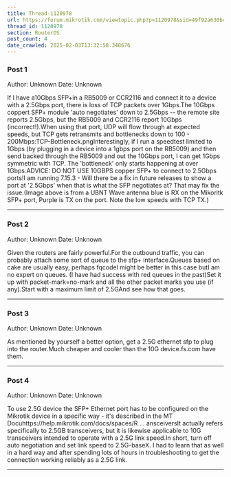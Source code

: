 ```yaml
---
title: Thread-1120978
url: https://forum.mikrotik.com/viewtopic.php?p=1120978&sid=49f92a630bc7970d8ca50523be880e8f#p1120978
thread_id: 1120978
section: RouterOS
post_count: 4
date_crawled: 2025-02-03T13:32:58.348676
---
```


### Post 1
Author: Unknown
Date: Unknown

If I have a10Gbps SFP+in a RB5009 or CCR2116 and connect it to a device with a 2.5Gbps port, there is loss of TCP packets over 1Gbps.The 10Gbps coppert SFP+ module  'auto negotiates' down to 2.5Gbps -- the remote site reports 2.5Gbps, but the RB5009 and CCR2116 report 10Gbps (incorrect!).When using that port, UDP will flow through at expected speeds, but TCP gets retransmits and bottlenecks down to 100 - 200Mbps:TCP-Bottleneck.pngInterestingly, if I run a speedtest limited to 1Gbps (by plugging in a device into a 1gbps port on the RB5009) and then send backed through the RB5009 and out the 10Gbps port, I can get 1Gbps symmetric with TCP.  The 'bottleneck' only starts happening at over 1Gbps.ADVICE: DO NOT USE 10GBPS copper SFP+ to connect to 2.5Gbps ports!I am running 7.15.3 - Will there be a fix in future releases to show a port at '2.5Gbps' when that is what the SFP negotiates at?  That may fix the issue.(Image above is from a UBNT Wave antenna blue is RX on the Mikoritk SFP+ port, Purple is TX on the port.  Note the low speeds with TCP TX.)

---
### Post 2
Author: Unknown
Date: Unknown

Given the routers are fairly powerful.For the outbound traffic, you can probably attach some sort of queue to the sfp+ interface.Queues based on cake are usually easy, perhaps fqcodel might be better in this case butI am no expert on queues. (I have had success with red queues in the past)Set it up with packet-mark=no-mark and all the other packet marks you use (if any).Start with a maximum limit of 2.5GAnd see how that goes.

---
### Post 3
Author: Unknown
Date: Unknown

As mentioned by yourself a better option, get a 2.5G ethernet sfp to plug into the router.Much cheaper and cooler than the 10G device.fs.com have them.

---
### Post 4
Author: Unknown
Date: Unknown

To use 2.5G device the SFP+ Ethernet port has to be configured on the Mikrotik device in a specific way - it's described in the MT Docuhttps://help.mikrotik.com/docs/spaces/R ... ansceiversIt actually refers specifically to 2.5GB transceivers, but it is likewise applicable to 10G transceivers intended to operate with a 2.5G link speed.In short, turn off auto negotiation and set link speed to 2.5G-baseX. I had to learn that as well in a hard way and after spending lots of hours in troubleshooting to get the connection working reliably as a 2.5G link.

---
